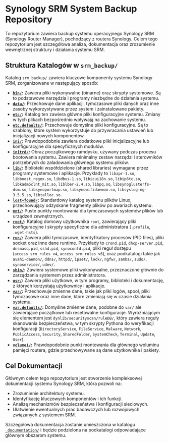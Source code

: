 # Synology SRM System Backup Repository

To repozytorium zawiera backup systemu operacyjnego Synology SRM (Synology Router Manager), pochodzący z routera Synology. Celem tego repozytorium jest szczegółowa analiza, dokumentacja oraz zrozumienie wewnętrznej struktury i działania systemu SRM.

## Struktura Katalogów w `srm_backup/`

Katalog `srm_backup/` zawiera kluczowe komponenty systemu Synology SRM, zorganizowane w następujący sposób:

*   **[`bin/`](srm_backup/bin):** Zawiera pliki wykonywalne (binarne) oraz skrypty systemowe. Są to podstawowe narzędzia i programy niezbędne do działania systemu.
*   **[`data/`](srm_backup/data):** Przechowuje dane aplikacji, tymczasowe pliki danych oraz inne zasoby wykorzystywane przez system i zainstalowane pakiety.
*   **[`etc/`](srm_backup/etc):** Katalog ten zawiera główne pliki konfiguracyjne systemu. Zmiany w tych plikach bezpośrednio wpływają na zachowanie systemu.
*   **[`etc.defaults/`](srm_backup/etc.defaults):** Przechowuje domyślne pliki konfiguracyjne. Są to szablony, które system wykorzystuje do przywracania ustawień lub inicjalizacji nowych komponentów.
*   **[`ini/`](srm_backup/ini):** Prawdopodobnie zawiera dodatkowe pliki inicjalizacyjne lub konfiguracyjne dla specyficznych modułów.
*   **[`initrd/`](srm_backup/initrd):** Obraz początkowego ramdysku, używany podczas procesu bootowania systemu. Zawiera minimalny zestaw narzędzi i sterowników potrzebnych do załadowania głównego systemu plików.
*   **[`lib/`](srm_backup/lib):** Biblioteki współdzielone (shared libraries) wymagane przez programy systemowe i aplikacje. Przykłady to `libapr-1.so`, `libboost_regex.so`, `libdbus-1.so`, `libicui18n.so`, `libip6tc.so`, `libkadm5clnt_mit.so`, `liblber-2.4.so`, `libpq.so`, `libsynoglusterfs-dsm.so`, `libsynoportmap.so`, `libsynowifidaemon.so`, `libsyslog-ng-3.5.5.so`, `libtalloc.so`.
*   **[`lost+found/`](srm_backup/lost+found):** Standardowy katalog systemu plików Linux, przechowujący odzyskane fragmenty plików po awariach systemu.
*   **[`mnt/`](srm_backup/mnt):** Puste punkty montowania dla tymczasowych systemów plików lub urządzeń zewnętrznych.
*   **[`root/`](srm_backup/root):** Katalog domowy użytkownika `root`, zawierający pliki konfiguracyjne i skrypty specyficzne dla administratora (`.profile`, `.wget-hsts`).
*   **[`run/`](srm_backup/run):** Zawiera pliki tymczasowe, identyfikatory procesów (PID files), pliki socket oraz inne dane runtime. Przykłady to `crond.pid`, `dhcp-server.pid`, `dnsmasq.pid`, `sshd.pid`, `synoconfd.pid`, pliki reguł dostępu (`access_srm_rules_v4`, `access_srm_rules_v6`), oraz podkatalogi takie jak `avahi-daemon/`, `ddns/`, `httpd/`, `ipset/`, `lock/`, `ngfw/`, `samba/`, `sudo/`, `synoservice/`, `udev/`.
*   **[`sbin/`](srm_backup/sbin):** Zawiera systemowe pliki wykonywalne, przeznaczone głównie do zarządzania systemem przez administratora.
*   **[`usr/`](srm_backup/usr):** Zawiera pliki użytkowe, w tym programy, biblioteki i dokumentację, z których korzystają użytkownicy i aplikacje.
*   **[`var/`](srm_backup/var):** Przechowuje zmienne dane, takie jak pliki logów, spool, pliki tymczasowe oraz inne dane, które zmieniają się w czasie działania systemu.
*   **[`var.defaults/`](srm_backup/var.defaults):** Domyślne zmienne dane, podobne do `var/` ale zawierające początkowe lub resetowalne konfiguracje. Wyróżniającym się elementem jest `dynlib/securityscan/ruleDB/`, który zawiera reguły skanowania bezpieczeństwa, w tym skrypty Pythona do weryfikacji konfiguracji (`DirectoryService`, `FileService`, `Malware`, `Network`, `PublicAccess`, `Security`, `SharedFolder`, `SystemCheck`, `Terminal`, `Update`, `User`).
*   **[`volume1/`](srm_backup/volume1):** Prawdopodobnie punkt montowania dla głównego woluminu pamięci routera, gdzie przechowywane są dane użytkownika i pakiety.

## Cel Dokumentacji

Głównym celem tego repozytorium jest stworzenie kompleksowej dokumentacji systemu Synology SRM, która pozwoli na:
*   Zrozumienie architektury systemu.
*   Identyfikację kluczowych komponentów i ich funkcji.
*   Analizę mechanizmów bezpieczeństwa i konfiguracji sieciowych.
*   Ułatwienie ewentualnych prac badawczych lub rozwojowych związanych z systemem SRM.

Szczegółowa dokumentacja zostanie umieszczona w katalogu [`_documentation/`](_documentation) i będzie podzielona na podkatalogi odpowiadające głównym obszarom systemu.